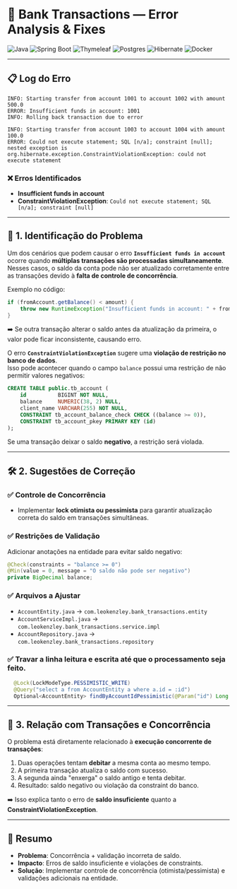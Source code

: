 # 🏦 Bank Transactions — Error Analysis & Fixes

![Java](https://img.shields.io/badge/Java-21-orange?logo=java&logoColor=white)
![Spring Boot](https://img.shields.io/badge/Spring%20Boot-3.4-brightgreen?logo=springboot)
![Thymeleaf](https://img.shields.io/badge/Thymeleaf-Template%20Engine-brightgreen?logo=thymeleaf)
![Postgres](https://img.shields.io/badge/PostgreSQL-Database-blue?logo=postgresql)
![Hibernate](https://img.shields.io/badge/Hibernate-ORM-red?logo=hibernate)
![Docker](https://img.shields.io/badge/Docker-Container-blue?logo=docker)

---

## 📋 Log do Erro
```
INFO: Starting transfer from account 1001 to account 1002 with amount 500.0 
ERROR: Insufficient funds in account: 1001 
INFO: Rolling back transaction due to error 

INFO: Starting transfer from account 1003 to account 1004 with amount 100.0 
ERROR: Could not execute statement; SQL [n/a]; constraint [null]; 
nested exception is org.hibernate.exception.ConstraintViolationException: could not execute statement
```

### ❌ Erros Identificados
- **Insufficient funds in account**
- **ConstraintViolationException**: `Could not execute statement; SQL [n/a]; constraint [null]`

---

## 🧐 1. Identificação do Problema
Um dos cenários que podem causar o erro **`Insufficient funds in account`** ocorre quando **múltiplas transações são processadas simultaneamente**.  
Nesses casos, o saldo da conta pode não ser atualizado corretamente entre as transações devido à **falta de controle de concorrência**.

Exemplo no código:
```java
if (fromAccount.getBalance() < amount) {
    throw new RuntimeException("Insufficient funds in account: " + fromAccountId);
}
```
➡️ Se outra transação alterar o saldo antes da atualização da primeira, o valor pode ficar inconsistente, causando erro.

O erro **`ConstraintViolationException`** sugere uma **violação de restrição no banco de dados**.  
Isso pode acontecer quando o campo `balance` possui uma restrição de não permitir valores negativos:

```sql
CREATE TABLE public.tb_account (
    id          BIGINT NOT NULL,
    balance     NUMERIC(38, 2) NULL,
    client_name VARCHAR(255) NOT NULL,
    CONSTRAINT tb_account_balance_check CHECK ((balance >= 0)),
    CONSTRAINT tb_account_pkey PRIMARY KEY (id)
);
```

Se uma transação deixar o saldo **negativo**, a restrição será violada.

---

## 🛠️ 2. Sugestões de Correção

### ✅ Controle de Concorrência
- Implementar **lock otimista ou pessimista** para garantir atualização correta do saldo em transações simultâneas.

### ✅ Restrições de Validação
Adicionar anotações na entidade para evitar saldo negativo:
```java
@Check(constraints = "balance >= 0")
@Min(value = 0, message = "O saldo não pode ser negativo")
private BigDecimal balance;
```

### ✅ Arquivos a Ajustar
- `AccountEntity.java` → `com.leokenzley.bank_transactions.entity`
- `AccountServiceImpl.java` → `com.leokenzley.bank_transactions.service.impl`
- `AccountRepository.java` → `com.leokenzley.bank_transactions.repository`


### ✅ Travar a linha leitura e escrita até que o processamento seja feito.
```java
  @Lock(LockModeType.PESSIMISTIC_WRITE)
  @Query("select a from AccountEntity a where a.id = :id")
  Optional<AccountEntity> findByAccountIdPessimistic(@Param("id") Long accountId);
```
---

## 📖 3. Relação com Transações e Concorrência
O problema está diretamente relacionado à **execução concorrente de transações**:

1. Duas operações tentam **debitar** a mesma conta ao mesmo tempo.
2. A primeira transação atualiza o saldo com sucesso.
3. A segunda ainda "enxerga" o saldo antigo e tenta debitar.
4. Resultado: saldo negativo ou violação da constraint do banco.

➡️ Isso explica tanto o erro de **saldo insuficiente** quanto a **ConstraintViolationException**.

---

## 📌 Resumo
- **Problema**: Concorrência + validação incorreta de saldo.
- **Impacto**: Erros de saldo insuficiente e violações de constraints.
- **Solução**: Implementar controle de concorrência (otimista/pessimista) e validações adicionais na entidade.

